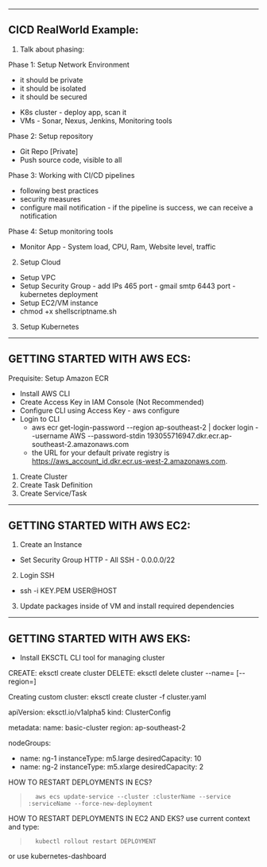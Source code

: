 --------------------------------
CICD RealWorld Example:
--------------------------------

1. Talk about phasing:

Phase 1: Setup Network Environment
 - it should be private
 - it should be isolated
 - it should be secured

* K8s cluster - deploy app, scan it
* VMs - Sonar, Nexus, Jenkins, Monitoring tools

Phase 2: Setup repository
 - Git Repo [Private]
 - Push source code, visible to all

Phase 3: Working with CI/CD pipelines
 - following best practices
 - security measures
 - configure mail notification - if the pipeline is success, we can receive a notification

Phase 4: Setup monitoring tools
 - Monitor App - System load, CPU, Ram, Website level, traffic

2. Setup Cloud
 - Setup VPC
 - Setup Security Group - add IPs
 465 port - gmail smtp
 6443 port - kubernetes deployment
 - Setup EC2/VM instance
 - chmod +x shellscriptname.sh 

3. Setup Kubernetes


--------------------------------
GETTING STARTED WITH AWS ECS:
--------------------------------

Prequisite: Setup Amazon ECR
 - Install AWS CLI
 - Create Access Key in IAM Console (Not Recommended)
 - Configure CLI using Access Key - aws configure
 - Login to CLI
   - aws ecr get-login-password --region ap-southeast-2 | docker login --username AWS --password-stdin 193055716947.dkr.ecr.ap-southeast-2.amazonaws.com
   - the URL for your default private registry is https://aws_account_id.dkr.ecr.us-west-2.amazonaws.com.
1. Create Cluster
2. Create Task Definition
3. Create Service/Task



--------------------------------
GETTING STARTED WITH AWS EC2:
--------------------------------

1. Create an Instance
 - Set Security Group 
	HTTP - All
	SSH - 0.0.0.0/22
2. Login SSH
 - ssh -i KEY.PEM USER@HOST
3. Update packages inside of VM and install required dependencies



--------------------------------
GETTING STARTED WITH AWS EKS:
--------------------------------

- Install EKSCTL CLI tool for managing cluster

CREATE: eksctl create cluster 
DELETE: eksctl delete cluster --name=<name> [--region=<region>]

Creating custom cluster: 
eksctl create cluster -f cluster.yaml

apiVersion: eksctl.io/v1alpha5
kind: ClusterConfig

metadata:
  name: basic-cluster
  region: ap-southeast-2

nodeGroups:
  - name: ng-1
    instanceType: m5.large
    desiredCapacity: 10
  - name: ng-2
    instanceType: m5.xlarge
    desiredCapacity: 2


HOW TO RESTART DEPLOYMENTS IN ECS?
>		aws ecs update-service --cluster :clusterName --service :serviceName --force-new-deployment

HOW TO RESTART DEPLOYMENTS IN EC2 AND EKS?
use current context and type: 
>		kubectl rollout restart DEPLOYMENT
or use kubernetes-dashboard
